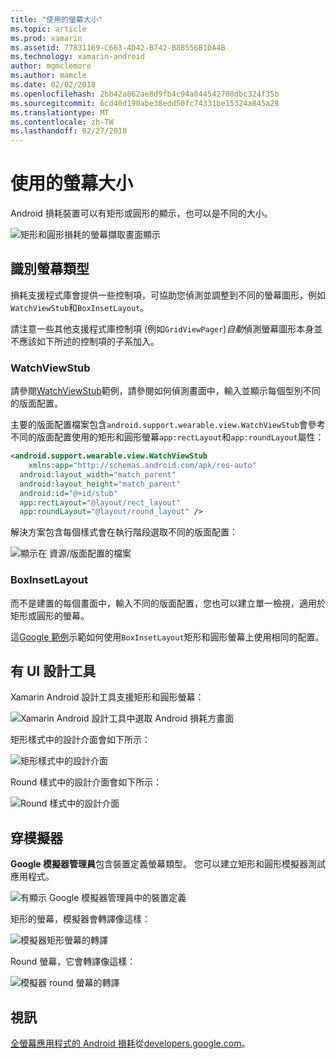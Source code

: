 ```yaml
---
title: "使用的螢幕大小"
ms.topic: article
ms.prod: xamarin
ms.assetid: 77831169-C663-4D42-B742-B8B556B1DA4B
ms.technology: xamarin-android
author: mgmclemore
ms.author: mamcle
ms.date: 02/02/2018
ms.openlocfilehash: 2bb42a862ae8d9fb4c94a044542700dbc324f35b
ms.sourcegitcommit: 6cd40d190abe38edd50fc74331be15324a845a28
ms.translationtype: MT
ms.contentlocale: zh-TW
ms.lasthandoff: 02/27/2018
---
```

# <a name="working-with-screen-sizes"></a>使用的螢幕大小

Android 損耗裝置可以有矩形或圓形的顯示，也可以是不同的大小。

![矩形和圓形損耗的螢幕擷取畫面顯示](screen-sizes-images/moyeu-wear.png)

## <a name="identifying-screen-type"></a>識別螢幕類型

損耗支援程式庫會提供一些控制項，可協助您偵測並調整到不同的螢幕圖形，例如`WatchViewStub`和`BoxInsetLayout`。

請注意一些其他支援程式庫控制項 (例如`GridViewPager`)*自動*偵測螢幕圖形本身並不應該如下所述的控制項的子系加入。

### <a name="watchviewstub"></a>WatchViewStub

請參閱[WatchViewStub](https://developer.xamarin.com/samples/WatchViewStub/)範例，請參閱如何偵測畫面中，輸入並顯示每個型別不同的版面配置。

主要的版面配置檔案包含`android.support.wearable.view.WatchViewStub`會參考不同的版面配置使用的矩形和圓形螢幕`app:rectLayout`和`app:roundLayout`屬性：

```xml
<android.support.wearable.view.WatchViewStub
    xmlns:app="http://schemas.android.com/apk/res-auto"
  android:layout_width="match_parent"
  android:layout_height="match_parent"
  android:id="@+id/stub"
  app:rectLayout="@layout/rect_layout"
  app:roundLayout="@layout/round_layout" />
```

解決方案包含每個樣式會在執行階段選取不同的版面配置：

![顯示在 資源/版面配置的檔案](screen-sizes-images/solution.png)


### <a name="boxinsetlayout"></a>BoxInsetLayout

而不是建置的每個畫面中，輸入不同的版面配置，您也可以建立單一檢視，適用於矩形或圓形的螢幕。

這[Google 範例](https://developer.android.com/training/wearables/ui/layouts.html#same-layout)示範如何使用`BoxInsetLayout`矩形和圓形螢幕上使用相同的配置。


## <a name="wear-ui-designer"></a>有 UI 設計工具

Xamarin Android 設計工具支援矩形和圓形螢幕：

![Xamarin Android 設計工具中選取 Android 損耗方畫面](screen-sizes-images/design-screen-type.png)

矩形樣式中的設計介面會如下所示：

![矩形樣式中的設計介面](screen-sizes-images/design-rect.png) 

Round 樣式中的設計介面會如下所示：

![Round 樣式中的設計介面](screen-sizes-images/design-round.png)


## <a name="wear-simulator"></a>穿模擬器

**Google 模擬器管理員**包含裝置定義螢幕類型。 您可以建立矩形和圓形模擬器測試應用程式。

![有顯示 Google 模擬器管理員中的裝置定義](screen-sizes-images/emulator-devices.png)

矩形的螢幕，模擬器會轉譯像這樣：

![模擬器矩形螢幕的轉譯](screen-sizes-images/recipe-2.png) 

Round 螢幕，它會轉譯像這樣：

![模擬器 round 螢幕的轉譯](screen-sizes-images/recipe-2-round.png)

## <a name="video"></a>視訊

[全螢幕應用程式的 Android 損耗](https://www.youtube.com/watch?v=naf_WbtFAlY)從[developers.google.com](https://www.youtube.com/channel/UC_x5XG1OV2P6uZZ5FSM9Ttw)。

